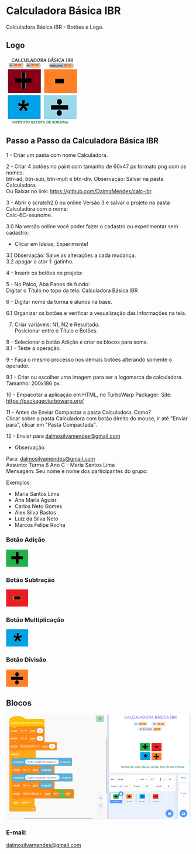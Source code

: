 # Calculadora Básica IBR
Calculadora Básica IBR - Botões e Logo.

## Logo
<img src="logo.png">

## Passo a Passo da Calculadora Básica IBR <BR>

1 - Criar um pasta com nome Calculadora. <BR>

2 - Criar 4 botões no paint com tamanho de 60x47 px formato png com os nomes: <BR>
  btn-ad, btn-sub, btn-mult e btn-div. Observação: Salvar na pasta Calculadora. <BR>
  Ou Baixar no link: https://github.com/DalmoMendes/calc-ibr. <BR>

3 - Abrir o scratch2.0 ou online Versão 3 e salvar o projeto na pasta Calculadora com o nome:<BR>
  Calc-6C-seunome.<BR>
	
3.0 Na versão online você poder fazer o cadastro ou experimentar sem cadastro: <BR>

* Clicar em Ideias, Experimente!<BR>

3.1 Observação: Salve as alterações a cada mudança. <BR>
3.2 apagar o ator 1: gatinho. <BR>

4 - Inserir os botões no projeto:<BR>

5 - No Palco, Aba Panos de fundo:<BR>
    Digitar o Título no topo da tela: Calculadora Básica IBR<BR>

6 - Digitar nome da turma e alunos na base.<BR>

6.1 Organizar os botões e verificar a vesualização das informações na tela.<BR>

7. Criar variáveis: N1, N2 e Resultado. <BR>
	Posicionar entre o Título e Botões.<BR>

8 - Selecionar o botão Adição e criar os blocos para soma.<BR>
	8.1 - Teste a operação.<BR>

9 - Faça o mesmo processo nos demais botões alterando somente o operador.<BR>

9.1 - Criar ou escolher uma imagem para ser a logomarca da calculadora.<BR>
  Tamanho: 200x186 px. <BR>

10 - Empacotar a aplicação em HTML, no TurboWarp Packager: 	Site: https://packager.turbowarp.org/ <BR>

11 - Antes de Enviar Compactar a pasta Calculadora. Como? <BR>
    Clicar sobre a pasta Calculadora com botão direito do mouse, ir até "Enviar para", clicar em "Pasta Compactada".

12 - Enviar para dalmosilvamendes@gmail.com <BR>

* Observação:<BR>
 
Para: dalmosilvamendes@gmail.com<BR>
Assunto: Turma 6 Ano C - Maria Santos Lima<BR>
Mensagem: Seu nome e nome dos participantes do grupo:<BR>

Exemplos:<BR>

* Maria Santos Lima<BR>
* Ana Maria Aguiar<BR>
* Carlos Neto Gomes<BR>
* Alex Silva Bastos<BR>
* Luiz da Silva Neto<BR>
* Marcos Felipe Rocha<BR>

### Botão Adição
<img src="btn-ad.png">

### Botão Subtração
<img src="btn-sub.png">

### Botão Multiplicação
<img src="btn-mult.png">

### Botão Divisão
<img src="btn-div.png">

## Blocos
<img src="blocos.png">

### E-mail:
dalmosilvamendes@gmail.com
